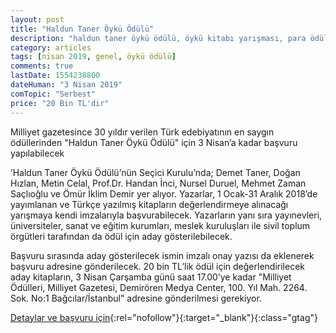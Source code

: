 ```yaml
---
layout: post
title: "Haldun Taner Öykü Ödülü"
description: "haldun taner öykü ödülü, öykü kitabı yarışması, para ödüllü yarışmalar"
category: articles
tags: [nisan 2019, genel, öykü ödülü]
comments: true
lastDate: 1554238800
dateHuman: "3 Nisan 2019"
comTopic: "Serbest"
price: "20 Bin TL'dir"
---
```


Milliyet gazetesince 30 yıldır verilen Türk edebiyatının en saygın ödüllerinden "Haldun Taner Öykü Ödülü" için 3 Nisan’a kadar başvuru yapılabilecek

’Haldun Taner Öykü Ödülü’nün Seçici Kurulu’nda; Demet Taner, Doğan Hızlan, Metin Celal, Prof.Dr. Handan İnci, Nursel Duruel, Mehmet Zaman Saçlıoğlu ve Ömür İklim Demir yer alıyor. Yazarlar, 1 Ocak-31 Aralık 2018’de yayımlanan ve Türkçe yazılmış kitapların değerlendirmeye alınacağı yarışmaya kendi imzalarıyla başvurabilecek. Yazarların yanı sıra yayınevleri, üniversiteler, sanat ve eğitim kurumları, meslek kuruluşları ile sivil toplum örgütleri tarafından da ödül için aday gösterilebilecek.

Başvuru sırasında aday gösterilecek ismin imzalı onay yazısı da eklenerek başvuru adresine gönderilecek. 20 bin TL’lik ödül için değerlendirilecek aday kitapların, 3 Nisan Çarşamba günü saat 17.00’ye kadar "Milliyet Ödülleri, Milliyet Gazetesi, Demirören Medya Center, 100. Yıl Mah. 2264. Sok. No:1 Bağcılar/İstanbul" adresine gönderilmesi gerekiyor.

[Detaylar ve başvuru için](https://www.posta.com.tr/haldun-taner-oyku-odulu-icin-son-basvuru-3-nisan-2120943?utm_source=edebiyatyarismalari.com&utm_medium=affiliate&utm_campaign=cpc){:rel="nofollow"}{:target="_blank"}{:class="gtag"}
